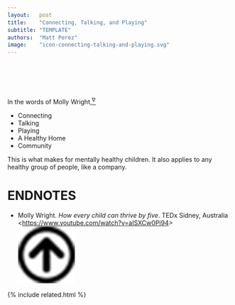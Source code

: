 ```yaml
---
layout:   post
title:    "Connecting, Talking, and Playing"
subtitle: "TEMPLATE"
authors:  "Matt Perez"
image:    "icon-connecting-talking-and-playing.svg"
---
```


<div style="display:none;">
  <p>Connecting, Talking, Playing, A Healthy Home, and Community: all good for the mental health of children and the adults they become.</p>
</div>

<h1>&nbsp;</h1>
 <p>In the words of Molly Wright,<a href="#en01"><sup id="bm01">&nabla;&hairsp;</sup></a></p>
  <ul>
   <li>Connecting</li>
   <li>Talking</li>
   <li>Playing</li>
   <li>A Healthy Home</li>
   <li>Community</li>
  </ul>
  <p>This is what makes for mentally healthy children. It also applies to any healthy group of people, like a company.</p>

<h1 class="_section">ENDNOTES</h1>
 <ul>
  <li id="en01">
   <p class="_list-item">
    Molly Wright.
    <em>How every child can thrive by five</em>.
    TEDx Sidney, Australia
    &lt;<a href="https://www.youtube.com/watch?v=aISXCw0Pi94" target="_blank">https://www.youtube.com/watch?v=aISXCw0Pi94</a>&gt;
    <a class="_uparrow" href="#bm01"><img src="/assets/img/arrow-up-icon.png"></a>
   </p>
  </li>
 </ul>

{% include related.html %}
